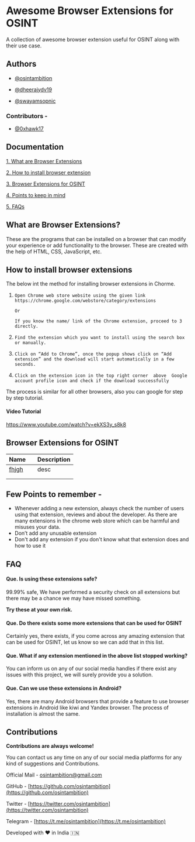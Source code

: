
# Awesome Browser Extensions for OSINT

A collection of awesome browser extension useful for OSINT along with their use case.

## Authors

- [@osintambition](https://twitter.com/osintambition)
  
- [@dheerajydv19](https://www.twitter.com/dheerajydv19)

- [@swayamsopnic](https://twitter.com/Swayamsopnic16)

### Contributors - 

- [@0xhawk17](https://twitter.com/0xhawk17)

## Documentation

[1. What are Browser Extensions](#what-are-browser-extensions )

[2. How to install browser extension](#how-to-install-browser-extensions )

[3. Browser Extensions for OSINT](#browser-extensions-for-osint )

[4. Points to keep in mind](#few-points-to-remember--)

[5. FAQs](#faq )

## What are Browser Extensions?

These are the programs that can be installed on a browser that can modify your experience or add functionality to the browser. These are created with the help of HTML, CSS, JavaScript, etc.


## How to install browser extensions

The below int the method for installing browser extensions in Chorme.
1.     Open Chrome web store website using the given link 
       https://chrome.google.com/webstore/category/extensions
    
       Or
                                
       If you know the name/ link of the Chrome extension, proceed to 3 directly.
2.     Find the extension which you want to install using the search box or manually.
3.     Click on “Add to Chrome”, once the popup shows click on “Add extension” and the download will start automatically in a few seconds.
4.     Click on the extension icon in the top right corner  above  Google account profile icon and check if the download successfully

The process is similar for all other browsers, also you can google for step by step tutorial.

#### Video Tutorial

https://www.youtube.com/watch?v=ekXS3y_s8k8


## Browser Extensions for OSINT


| Name |      | Description                |
| :-------- | :------- | :------------------------- |
|[fhjgh](vhjjh)||desc|
|[]()|||
|[]()|||

## Few Points to remember -
- Whenever adding a new extension, always check the number of users using that extension, reviews and about the developer. As there are many extensions in the chrome web store which can be harmful and misuses your data.
- Don’t add any unusable extension
- Don't add any extension if you don't know what that extension does and how to use it


## FAQ

#### Que. Is using these extensions safe?

99.99% safe, We have performed a security check on all extensions but there may be a chance we may have missed something. 

**Try these at your own risk.**

#### Que. Do there exists some more extensions that can be used for OSINT

Certainly yes, there exists, if you come across any amazing extension that can be used for OSINT, let us know so we can add that in this list.

#### Que. What if any extension mentioned in the above list stopped working?

You can inform us on any of our social media handles if there exist any issues with this project, we will surely provide you a solution.

#### Que. Can we use these extensions in Android?

Yes, there are many Android browsers that provide a feature to use browser extensions in Android like kiwi and Yandex browser.
The process of installation is almost the same.

## Contributions

**Contributions are always welcome!**

You can contact us any time on any of our social media platforms for any kind of suggestions and Contributions.

Official Mail - osintambition@gmail.com

GitHub - [https://github.com/osintambition](https://github.com/osintambition)

Twitter - [https://twitter.com/osintambition](https://twitter.com/osintambition)

Telegram - [https://t.me/osintambition](https://t.me/osintambition)


Developed with ❤️ in India 🇮🇳 
